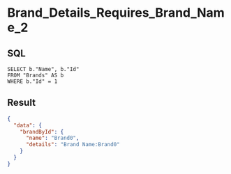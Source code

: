 # Brand_Details_Requires_Brand_Name_2

## SQL

```text
SELECT b."Name", b."Id"
FROM "Brands" AS b
WHERE b."Id" = 1
```

## Result

```json
{
  "data": {
    "brandById": {
      "name": "Brand0",
      "details": "Brand Name:Brand0"
    }
  }
}
```

